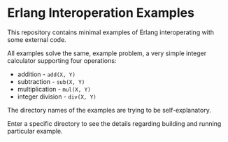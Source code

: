 Erlang Interoperation Examples
==============================
This repository contains minimal examples of Erlang interoperating with
some external code.

All examples solve the same, example problem, a very simple integer
calculator supporting four operations:
- addition - ``add(X, Y)``
- subtraction - ``sub(X, Y)``
- multiplication - ``mul(X, Y)``
- integer division - ``div(X, Y)``

The directory names of the examples are trying to be self-explanatory.

Enter a specific directory to see the details regarding building and
running particular example.
